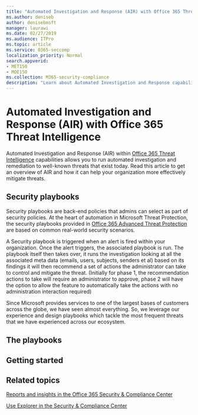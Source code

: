 ```yaml
---
title: "Automated Investigation and Response (AIR) with Office 365 Threat Intelligence"
ms.author: deniseb
author: denisebmsft
manager: laurawi
ms.date: 02/27/2019
ms.audience: ITPro
ms.topic: article
ms.service: O365-seccomp
localization_priority: Normal
search.appverid:
- MET150
- MOE150
ms.collection: M365-security-compliance
description: "Learn about Automated Investigation and Response capabilities in Office 365 Advanced Threat Protection."
---
```


# Automated Investigation and Response (AIR) with Office 365 Threat Intelligence

Automated Investigation and Response (AIR) within [Office 365 Threat Intelligence](office-365-ti.md) capabilities allows you to run automated investigation and remediation to well-known threats that exist today. Read this article to get an overview of AIR and how it can help your organization more effectively mitigate threats.

## Security playbooks

Security playbooks are back-end policies that admins can select as part of security policies. At the heart of automation in Microsoft Threat Protection, the security playbooks provided in [Office 365 Advanced Threat Protection](office-365-atp.md) are based on common real-world security scenarios. 

A Security playbook is triggered when an alert is fired within your organization. Once the alert triggers, the associated playbook is run. The playbook itself then takes over, it runs the investigation looking at all the associated meta data (emails, users, subjects, senders et al) based on its findings it will then recommend a set of actions the administrator can take to control and mitigate the threat. (Initially for phase 1, the recommendation actions to take will require an administrator to approve, phase 2 will have the option to allow the feature to automatically take the actions with no administration interaction required)

Since Microsoft provides services to one of the largest bases of customers across the globe, we have seen almost everything.  So, we leverage our experience and design playbooks which tackle the most frequent threats that we have experienced across our ecosystem.  

## The playbooks

## Getting started

## 
  
## Related topics

[Reports and insights in the Office 365 Security &amp; Compliance Center](reports-and-insights-in-security-and-compliance.md)
  
[Use Explorer in the Security &amp; Compliance Center](use-explorer-in-security-and-compliance.md)

